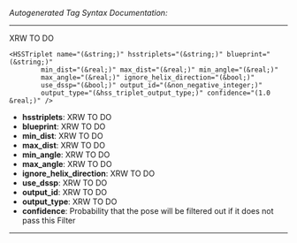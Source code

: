 _Autogenerated Tag Syntax Documentation:_

---
XRW TO DO

```
<HSSTriplet name="(&string;)" hsstriplets="(&string;)" blueprint="(&string;)"
        min_dist="(&real;)" max_dist="(&real;)" min_angle="(&real;)"
        max_angle="(&real;)" ignore_helix_direction="(&bool;)"
        use_dssp="(&bool;)" output_id="(&non_negative_integer;)"
        output_type="(&hss_triplet_output_type;)" confidence="(1.0 &real;)" />
```

-   **hsstriplets**: XRW TO DO
-   **blueprint**: XRW TO DO
-   **min_dist**: XRW TO DO
-   **max_dist**: XRW TO DO
-   **min_angle**: XRW TO DO
-   **max_angle**: XRW TO DO
-   **ignore_helix_direction**: XRW TO DO
-   **use_dssp**: XRW TO DO
-   **output_id**: XRW TO DO
-   **output_type**: XRW TO DO
-   **confidence**: Probability that the pose will be filtered out if it does not pass this Filter

---
